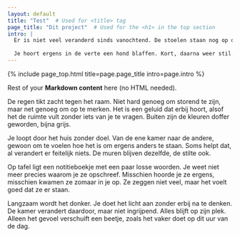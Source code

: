 ```yaml
---
layout: default
title: "Test"  # Used for <title> tag
page_title: "Dit project"  # Used for the <h1> in the top section
intro: |
  Er is niet veel veranderd sinds vanochtend. De stoelen staan nog op dezelfde plek...
  
  Je hoort ergens in de verte een hond blaffen. Kort, daarna weer stil.
---
```


{% include page_top.html title=page.page_title intro=page.intro %}

Rest of your **Markdown content** here (no HTML needed).  
<p>De regen tikt zacht tegen het raam. Niet hard genoeg om storend te zijn, maar net genoeg om op te merken. Het is een geluid dat erbij hoort, alsof het de ruimte vult zonder iets van je te vragen. Buiten zijn de kleuren doffer geworden, bijna grijs.</p>

<p>Je loopt door het huis zonder doel. Van de ene kamer naar de andere, gewoon om te voelen hoe het is om ergens anders te staan. Soms helpt dat, al verandert er feitelijk niets. De muren blijven dezelfde, de stilte ook.</p>

<p>Op tafel ligt een notitieboekje met een paar losse woorden. Je weet niet meer precies waarom je ze opschreef. Misschien hoorde je ze ergens, misschien kwamen ze zomaar in je op. Ze zeggen niet veel, maar het voelt goed dat ze er staan.</p>

<p>Langzaam wordt het donker. Je doet het licht aan zonder erbij na te denken. De kamer verandert daardoor, maar niet ingrijpend. Alles blijft op zijn plek. Alleen het gevoel verschuift een beetje, zoals het vaker doet op dit uur van de dag.</p>
